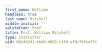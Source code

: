```yaml
---
first_name: William
headless: true
last_name: Mitchell
middle_initial: ''
salutation: Prof.
title: Prof. William Mitchell
type: instructor
uid: 66e363d1-e6e0-d603-c1fd-af9c78fcaf7c
---
```

